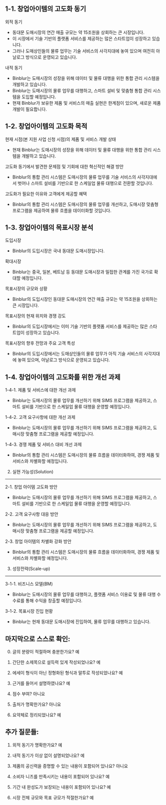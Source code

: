 1-1. 창업아이템의 고도화 동기
--------------------------------

외적 동기

- 동대문 도매시장의 연간 매출 규모는 약 15조원을 상회하는 큰 시장입니다.
- 이 시장에서 기술 기반의 플랫폼 서비스를 제공하는 많은 스타트업이 성장하고 있습니다.
- 그러나 도매상인들의 물류 업무는 기술 서비스의 사각지대에 놓여 있으며 여전히 아날로그 방식으로 운영되고 있습니다.

내적 동기

- Binblur는 도매시장의 성장을 위해 데이터 및 물류 대행을 위한 통합 관리 시스템을 개발하고 있습니다.
- Binblur는 도매시장의 물류 업무를 대행하고, 스마트 설비 및 맞춤형 통합 관리 시스템을 도입할 예정입니다.
- 현재 Binblur가 보유한 제품 및 서비스의 매출 실현은 한계점이 있으며, 새로운 제품 개발이 필요합니다.

1-2. 창업아이템의 고도화 목적
-----------------------------------

현재 시점(본 지원 사업 신청 시점)의 제품 및 서비스 개발 상태

- 현재 Binblur는 도매시장의 성장을 위해 데이터 및 물류 대행을 위한 통합 관리 시스템을 개발하고 있습니다.

고도화 동기에서 발견한 문제점 및 기회에 대한 혁신적인 해결 방안

- Binblur의 통합 관리 시스템은 도매시장의 물류 업무를 기술 서비스의 사각지대에서 벗어나 스마트 설비를 기반으로 한 스케일업 물류 대행으로 전환할 것입니다.

고도화가 필요한 이유와 고객에게 제공할 혜택

- Binblur의 통합 관리 시스템은 도매시장의 물류 업무를 개선하고, 도매시장 맞춤형 프로그램을 제공하여 물류 흐름을 데이터화할 것입니다.

1-3. 창업아이템의 목표시장 분석
----------------------------------

도입시장

- Binblur의 도입시장은 국내 동대문 도매시장입니다.

확대시장

- Binblur는 중국, 일본, 베트남 등 동대문 도매시장과 밀접한 관계를 가진 국가로 확대할 예정입니다.

목표시장의 규모와 상황

- Binblur의 도입시장인 동대문 도매시장의 연간 매출 규모는 약 15조원을 상회하는 큰 시장입니다.

목표시장의 현재 위치와 경쟁 강도

- Binblur의 도입시장에서는 이미 기술 기반의 플랫폼 서비스를 제공하는 많은 스타트업이 성장하고 있습니다.

목표시장의 향후 전망과 주요 고객 특성

- Binblur의 도입시장에서는 도매상인들의 물류 업무가 아직 기술 서비스의 사각지대에 놓여 있으며, 아날로그 방식으로 운영되고 있습니다.

1-4. 창업아이템의 고도화를 위한 개선 과제
-------------------------------------------------

1-4-1. 제품 및 서비스에 대한 개선 과제

- Binblur는 도매시장의 물류 업무를 개선하기 위해 SIMS 프로그램을 제공하고, 스마트 설비를 기반으로 한 스케일업 물류 대행을 운영할 예정입니다.

1-4-2. 고객 요구사항에 대한 개선 과제

- Binblur는 도매시장의 물류 업무를 개선하기 위해 SIMS 프로그램을 제공하고, 도매시장 맞춤형 프로그램을 제공할 예정입니다.

1-4-3. 경쟁 제품 및 서비스 대비 개선 과제

- Binblur의 통합 관리 시스템은 도매시장의 물류 흐름을 데이터화하여, 경쟁 제품 및 서비스와 차별화할 예정입니다.

2. 실현 가능성(Solution)
------------------------------

2-1. 창업 아이템 고도화 방안

- Binblur는 도매시장의 물류 업무를 개선하기 위해 SIMS 프로그램을 제공하고, 스마트 설비를 기반으로 한 스케일업 물류 대행을 운영할 예정입니다.

2-2. 고객 요구사항 대응 방안

- Binblur는 도매시장의 물류 업무를 개선하기 위해 SIMS 프로그램을 제공하고, 도매시장 맞춤형 프로그램을 제공할 예정입니다.

2-3. 창업 아이템의 차별화 강화 방안

- Binblur의 통합 관리 시스템은 도매시장의 물류 흐름을 데이터화하여, 경쟁 제품 및 서비스와 차별화할 예정입니다.

3. 성장전략(Scale-up)
----------------------

3-1-1. 비즈니스 모델(BM)

- Binblur는 도매시장의 물류 업무를 대행하고, 플랫폼 서비스 이용료 및 물류 대행 수수료를 통해 수익을 창출할 예정입니다.

3-1-2. 목표시장 진입 현황

- Binblur는 현재 동대문 도매시장에 진입하여, 물류 업무를 대행하고 있습니다.

마지막으로 스스로 확인:
--------------------

0. 글의 분량이 적절하며 충분한가요?
예

1. 간단한 소제목으로 설득력 있게 작성되었나요?
예

2. 에세이 형식이 아닌 정형화된 형식과 말투로 작성되었나요?
예

3. 근거를 들어서 설명하였나요?
예

4. 점수 부여?
아니요

5. 출처가 명확한가요?
아니요

6. 요약체로 정리되었나요?
예

추가 질문들:
-------------

1. 외적 동기가 명확한가요?
예

2. 내적 동기가 이상 없이 설명되었나요?
예

3. 제품의 공신력을 증명할 수 있는 내용이 포함되어 있나요?
아니요

4. 소비자 니즈를 만족시키는 내용이 포함되어 있나요?
예

5. 기간 내 완성도가 보장되는 내용이 포함되어 있나요?
예

6. 시장 전체 규모와 목표 규모가 적절한가요?
예